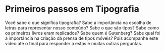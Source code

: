 # Primeiros passos em Tipografia

Você sabe o que significa tipografia? Sabe a importância na escolha de letras para representar nosso conteúdo? Sabe o que são tipos? Sabe como os primeiros livros eram replicados? Sabe quem é Gutenberg? Sabe qual foi a importância na criação da prensa de tipos móveis? Pois acompanhe este vídeo até o final para responder a estas e muitas outras perguntas.